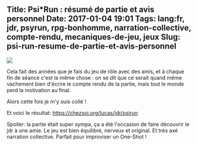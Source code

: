 Title: Psi*Run : résumé de partie et avis personnel
Date: 2017-01-04 19:01
Tags: lang:fr, jdr, psyrun, rpg-bonhomme, narration-collective, compte-rendu, mecaniques-de-jeu, jeux
Slug: psi-run-resume-de-partie-et-avis-personnel
---
<img src="/lucas/jdr/psirun/couverture.png">

Cela fait des années que je fais du jeu de rôle avec des amis, et à chaque fin de séance c'est la même chose : on se dit que ce serait quand même vachement bien d'écrire le compte rendu de la partie, mais tout le monde perd la motivation au final.

Alors cette fois je m'y suis collé !

Et voici le résultat:
<https://chezsoi.org/lucas/jdr/psirun>

Spoiler: la partie était super sympa, ça a été l'occasion de faire découvrir le jdr à une amie. Le jeu est bien équilibré, nerveux et original. Et très axé narration collective. Parfait pour improviser un One-Shot !
